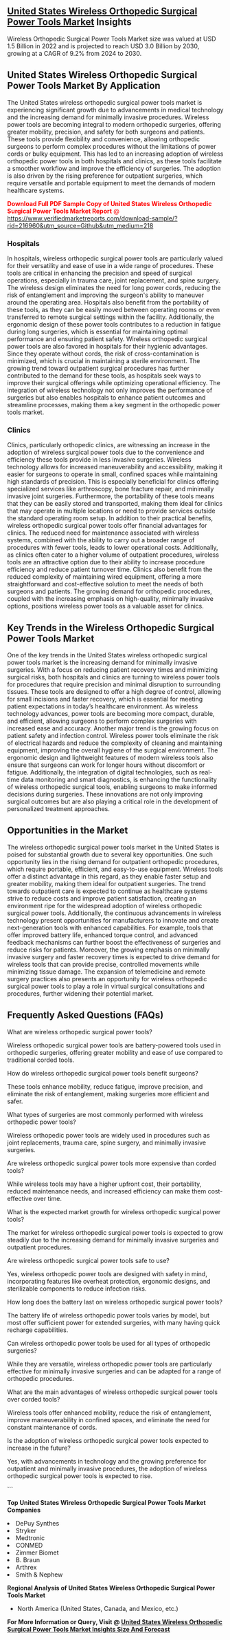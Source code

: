 <h2><a href="https://www.verifiedmarketreports.com/download-sample/?rid=216960&amp;utm_source=Github&amp;utm_medium=218" target="_blank">United States Wireless Orthopedic Surgical Power Tools Market</a> Insights</h2><p>Wireless Orthopedic Surgical Power Tools Market size was valued at USD 1.5 Billion in 2022 and is projected to reach USD 3.0 Billion by 2030, growing at a CAGR of 9.2% from 2024 to 2030.</p><p> <h2>United States Wireless Orthopedic Surgical Power Tools Market By Application</h2> <p>The United States wireless orthopedic surgical power tools market is experiencing significant growth due to advancements in medical technology and the increasing demand for minimally invasive procedures. Wireless power tools are becoming integral to modern orthopedic surgeries, offering greater mobility, precision, and safety for both surgeons and patients. These tools provide flexibility and convenience, allowing orthopedic surgeons to perform complex procedures without the limitations of power cords or bulky equipment. This has led to an increasing adoption of wireless orthopedic power tools in both hospitals and clinics, as these tools facilitate a smoother workflow and improve the efficiency of surgeries. The adoption is also driven by the rising preference for outpatient surgeries, which require versatile and portable equipment to meet the demands of modern healthcare systems. <p><span class=""><span style="color: #ff0000;"><strong>Download Full PDF Sample Copy of United States Wireless Orthopedic Surgical Power Tools Market Report</strong> @ </span><a href="https://www.verifiedmarketreports.com/download-sample/?rid=216960&amp;utm_source=Github&amp;utm_medium=218" target="_blank">https://www.verifiedmarketreports.com/download-sample/?rid=216960&amp;utm_source=Github&amp;utm_medium=218</a></span></p></p> <h3>Hospitals</h3> <p>In hospitals, wireless orthopedic surgical power tools are particularly valued for their versatility and ease of use in a wide range of procedures. These tools are critical in enhancing the precision and speed of surgical operations, especially in trauma care, joint replacement, and spine surgery. The wireless design eliminates the need for long power cords, reducing the risk of entanglement and improving the surgeon's ability to maneuver around the operating area. Hospitals also benefit from the portability of these tools, as they can be easily moved between operating rooms or even transferred to remote surgical settings within the facility. Additionally, the ergonomic design of these power tools contributes to a reduction in fatigue during long surgeries, which is essential for maintaining optimal performance and ensuring patient safety. Wireless orthopedic surgical power tools are also favored in hospitals for their hygienic advantages. Since they operate without cords, the risk of cross-contamination is minimized, which is crucial in maintaining a sterile environment. The growing trend toward outpatient surgical procedures has further contributed to the demand for these tools, as hospitals seek ways to improve their surgical offerings while optimizing operational efficiency. The integration of wireless technology not only improves the performance of surgeries but also enables hospitals to enhance patient outcomes and streamline processes, making them a key segment in the orthopedic power tools market. <h3>Clinics</h3> <p>Clinics, particularly orthopedic clinics, are witnessing an increase in the adoption of wireless surgical power tools due to the convenience and efficiency these tools provide in less invasive surgeries. Wireless technology allows for increased maneuverability and accessibility, making it easier for surgeons to operate in small, confined spaces while maintaining high standards of precision. This is especially beneficial for clinics offering specialized services like arthroscopy, bone fracture repair, and minimally invasive joint surgeries. Furthermore, the portability of these tools means that they can be easily stored and transported, making them ideal for clinics that may operate in multiple locations or need to provide services outside the standard operating room setup. In addition to their practical benefits, wireless orthopedic surgical power tools offer financial advantages for clinics. The reduced need for maintenance associated with wireless systems, combined with the ability to carry out a broader range of procedures with fewer tools, leads to lower operational costs. Additionally, as clinics often cater to a higher volume of outpatient procedures, wireless tools are an attractive option due to their ability to increase procedure efficiency and reduce patient turnover time. Clinics also benefit from the reduced complexity of maintaining wired equipment, offering a more straightforward and cost-effective solution to meet the needs of both surgeons and patients. The growing demand for orthopedic procedures, coupled with the increasing emphasis on high-quality, minimally invasive options, positions wireless power tools as a valuable asset for clinics. <h2>Key Trends in the Wireless Orthopedic Surgical Power Tools Market</h2> <p>One of the key trends in the United States wireless orthopedic surgical power tools market is the increasing demand for minimally invasive surgeries. With a focus on reducing patient recovery times and minimizing surgical risks, both hospitals and clinics are turning to wireless power tools for procedures that require precision and minimal disruption to surrounding tissues. These tools are designed to offer a high degree of control, allowing for small incisions and faster recovery, which is essential for meeting patient expectations in today’s healthcare environment. As wireless technology advances, power tools are becoming more compact, durable, and efficient, allowing surgeons to perform complex surgeries with increased ease and accuracy. Another major trend is the growing focus on patient safety and infection control. Wireless power tools eliminate the risk of electrical hazards and reduce the complexity of cleaning and maintaining equipment, improving the overall hygiene of the surgical environment. The ergonomic design and lightweight features of modern wireless tools also ensure that surgeons can work for longer hours without discomfort or fatigue. Additionally, the integration of digital technologies, such as real-time data monitoring and smart diagnostics, is enhancing the functionality of wireless orthopedic surgical tools, enabling surgeons to make informed decisions during surgeries. These innovations are not only improving surgical outcomes but are also playing a critical role in the development of personalized treatment approaches. <h2>Opportunities in the Market</h2> <p>The wireless orthopedic surgical power tools market in the United States is poised for substantial growth due to several key opportunities. One such opportunity lies in the rising demand for outpatient orthopedic procedures, which require portable, efficient, and easy-to-use equipment. Wireless tools offer a distinct advantage in this regard, as they enable faster setup and greater mobility, making them ideal for outpatient surgeries. The trend towards outpatient care is expected to continue as healthcare systems strive to reduce costs and improve patient satisfaction, creating an environment ripe for the widespread adoption of wireless orthopedic surgical power tools. Additionally, the continuous advancements in wireless technology present opportunities for manufacturers to innovate and create next-generation tools with enhanced capabilities. For example, tools that offer improved battery life, enhanced torque control, and advanced feedback mechanisms can further boost the effectiveness of surgeries and reduce risks for patients. Moreover, the growing emphasis on minimally invasive surgery and faster recovery times is expected to drive demand for wireless tools that can provide precise, controlled movements while minimizing tissue damage. The expansion of telemedicine and remote surgery practices also presents an opportunity for wireless orthopedic surgical power tools to play a role in virtual surgical consultations and procedures, further widening their potential market. <h2>Frequently Asked Questions (FAQs)</h2> <p>What are wireless orthopedic surgical power tools?</p> <p>Wireless orthopedic surgical power tools are battery-powered tools used in orthopedic surgeries, offering greater mobility and ease of use compared to traditional corded tools.</p> <p>How do wireless orthopedic surgical power tools benefit surgeons?</p> <p>These tools enhance mobility, reduce fatigue, improve precision, and eliminate the risk of entanglement, making surgeries more efficient and safer.</p> <p>What types of surgeries are most commonly performed with wireless orthopedic power tools?</p> <p>Wireless orthopedic power tools are widely used in procedures such as joint replacements, trauma care, spine surgery, and minimally invasive surgeries.</p> <p>Are wireless orthopedic surgical power tools more expensive than corded tools?</p> <p>While wireless tools may have a higher upfront cost, their portability, reduced maintenance needs, and increased efficiency can make them cost-effective over time.</p> <p>What is the expected market growth for wireless orthopedic surgical power tools?</p> <p>The market for wireless orthopedic surgical power tools is expected to grow steadily due to the increasing demand for minimally invasive surgeries and outpatient procedures.</p> <p>Are wireless orthopedic surgical power tools safe to use?</p> <p>Yes, wireless orthopedic power tools are designed with safety in mind, incorporating features like overheat protection, ergonomic designs, and sterilizable components to reduce infection risks.</p> <p>How long does the battery last on wireless orthopedic surgical power tools?</p> <p>The battery life of wireless orthopedic power tools varies by model, but most offer sufficient power for extended surgeries, with many having quick recharge capabilities.</p> <p>Can wireless orthopedic power tools be used for all types of orthopedic surgeries?</p> <p>While they are versatile, wireless orthopedic power tools are particularly effective for minimally invasive surgeries and can be adapted for a range of orthopedic procedures.</p> <p>What are the main advantages of wireless orthopedic surgical power tools over corded tools?</p> <p>Wireless tools offer enhanced mobility, reduce the risk of entanglement, improve maneuverability in confined spaces, and eliminate the need for constant maintenance of cords.</p> <p>Is the adoption of wireless orthopedic surgical power tools expected to increase in the future?</p> <p>Yes, with advancements in technology and the growing preference for outpatient and minimally invasive procedures, the adoption of wireless orthopedic surgical power tools is expected to rise.</p> ```</p><p><strong>Top United States Wireless Orthopedic Surgical Power Tools Market Companies</strong></p><div data-test-id=""><p><li>DePuy Synthes</li><li> Stryker</li><li> Medtronic</li><li> CONMED</li><li> Zimmer Biomet</li><li> B. Braun</li><li> Arthrex</li><li> Smith & Nephew</li></p><div><strong>Regional Analysis of&nbsp;United States Wireless Orthopedic Surgical Power Tools Market</strong></div><ul><li dir="ltr"><p dir="ltr">North America&nbsp;(United States, Canada, and Mexico, etc.)</p></li></ul><p><strong>For More Information or Query, Visit @&nbsp;</strong><strong><a href="https://www.verifiedmarketreports.com/product/wireless-orthopedic-surgical-power-tools-market/?utm_source=Github&amp;utm_medium=218" target="_blank">United States Wireless Orthopedic Surgical Power Tools Market Insights Size And Forecast</a></strong></p></div>
